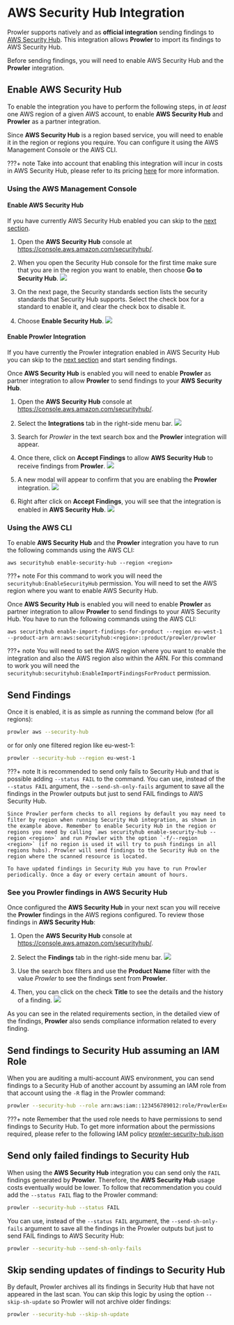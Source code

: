 # AWS Security Hub Integration

Prowler supports natively and as **official integration** sending findings to [AWS Security Hub](https://aws.amazon.com/security-hub). This integration allows **Prowler** to import its findings to AWS Security Hub.


Before sending findings, you will need to enable AWS Security Hub and the **Prowler** integration.

## Enable AWS Security Hub

To enable the integration you have to perform the following steps, in _at least_ one AWS region of a given AWS account, to enable **AWS Security Hub** and **Prowler** as a partner integration.

Since **AWS Security Hub** is a region based service, you will need to enable it in the region or regions you require. You can configure it using the AWS Management Console or the AWS CLI.

???+ note
    Take into account that enabling this integration will incur in costs in AWS Security Hub, please refer to its pricing [here](https://aws.amazon.com/security-hub/pricing/) for more information.

### Using the AWS Management Console

#### Enable AWS Security Hub

If you have currently AWS Security Hub enabled you can skip to the [next section](#enable-prowler-integration).

1. Open the **AWS Security Hub** console at https://console.aws.amazon.com/securityhub/.

2. When you open the Security Hub console for the first time make sure that you are in the region you want to enable, then choose **Go to Security Hub**.
![](./img/enable.png)

3. On the next page, the Security standards section lists the security standards that Security Hub supports. Select the check box for a standard to enable it, and clear the check box to disable it.

4. Choose **Enable Security Hub**.
![](./img/enable-2.png)

#### Enable Prowler Integration

If you have currently the Prowler integration enabled in AWS Security Hub you can skip to the [next section](#send-findings) and start sending findings.

Once **AWS Security Hub** is enabled you will need to enable **Prowler** as partner integration to allow **Prowler** to send findings to your **AWS Security Hub**.

1. Open the **AWS Security Hub** console at https://console.aws.amazon.com/securityhub/.

2. Select the **Integrations** tab in the right-side menu bar.
![](./img/enable-partner-integration.png)

3. Search for _Prowler_ in the text search box and the **Prowler** integration will appear.

4. Once there, click on **Accept Findings** to allow **AWS Security Hub** to receive findings from **Prowler**.
![](./img/enable-partner-integration-2.png)

5. A new modal will appear to confirm that you are enabling the **Prowler** integration.
![](./img/enable-partner-integration-3.png)

6. Right after click on **Accept Findings**, you will see that the integration is enabled in **AWS Security Hub**.
![](./img/enable-partner-integration-4.png)

### Using the AWS CLI

To enable **AWS Security Hub** and the **Prowler** integration you have to run the following commands using the AWS CLI:

```shell
aws securityhub enable-security-hub --region <region>
```
???+ note
    For this command to work you will need the `securityhub:EnableSecurityHub` permission. You will need to set the AWS region where you want to enable AWS Security Hub.

Once **AWS Security Hub** is enabled you will need to enable **Prowler** as partner integration to allow **Prowler** to send findings to your AWS Security Hub. You have to run the following commands using the AWS CLI:

```shell
aws securityhub enable-import-findings-for-product --region eu-west-1 --product-arn arn:aws:securityhub:<region>::product/prowler/prowler
```
???+ note
    You will need to set the AWS region where you want to enable the integration and also the AWS region also within the ARN. For this command to work you will need the `securityhub:securityhub:EnableImportFindingsForProduct` permission.


## Send Findings
Once it is enabled, it is as simple as running the command below (for all regions):

```sh
prowler aws --security-hub
```

or for only one filtered region like eu-west-1:

```sh
prowler --security-hub --region eu-west-1
```

???+ note
    It is recommended to send only fails to Security Hub and that is possible adding `--status FAIL` to the command. You can use, instead of the `--status FAIL` argument, the `--send-sh-only-fails` argument to save all the findings in the Prowler outputs but just to send FAIL findings to AWS Security Hub.

    Since Prowler perform checks to all regions by default you may need to filter by region when running Security Hub integration, as shown in the example above. Remember to enable Security Hub in the region or regions you need by calling `aws securityhub enable-security-hub --region <region>` and run Prowler with the option `-f/--region <region>` (if no region is used it will try to push findings in all regions hubs). Prowler will send findings to the Security Hub on the region where the scanned resource is located.

    To have updated findings in Security Hub you have to run Prowler periodically. Once a day or every certain amount of hours.

### See you Prowler findings in AWS Security Hub

Once configured the **AWS Security Hub** in your next scan you will receive the **Prowler** findings in the AWS regions configured. To review those findings in **AWS Security Hub**:

1. Open the **AWS Security Hub** console at https://console.aws.amazon.com/securityhub/.

2. Select the **Findings** tab in the right-side menu bar.
![](./img/findings.png)

3. Use the search box filters and use the **Product Name** filter with the value _Prowler_ to see the findings sent from **Prowler**.

4. Then, you can click on the check **Title** to see the details and the history of a finding.
![](./img/finding-details.png)

As you can see in the related requirements section, in the detailed view of the findings, **Prowler** also sends compliance information related to every finding.

## Send findings to Security Hub assuming an IAM Role

When you are auditing a multi-account AWS environment, you can send findings to a Security Hub of another account by assuming an IAM role from that account using the `-R` flag in the Prowler command:

```sh
prowler --security-hub --role arn:aws:iam::123456789012:role/ProwlerExecutionRole
```

???+ note
    Remember that the used role needs to have permissions to send findings to Security Hub. To get more information about the permissions required, please refer to the following IAM policy [prowler-security-hub.json](https://github.com/prowler-cloud/prowler/blob/master/permissions/prowler-security-hub.json)


## Send only failed findings to Security Hub

When using the **AWS Security Hub** integration you can send only the `FAIL` findings generated by **Prowler**. Therefore, the **AWS Security Hub** usage costs eventually would be lower. To follow that recommendation you could add the `--status FAIL` flag to the Prowler command:

```sh
prowler --security-hub --status FAIL
```

You can use, instead of the `--status FAIL` argument, the `--send-sh-only-fails` argument to save all the findings in the Prowler outputs but just to send FAIL findings to AWS Security Hub:

```sh
prowler --security-hub --send-sh-only-fails
```

## Skip sending updates of findings to Security Hub

By default, Prowler archives all its findings in Security Hub that have not appeared in the last scan.
You can skip this logic by using the option `--skip-sh-update` so Prowler will not archive older findings:

```sh
prowler --security-hub --skip-sh-update
```
